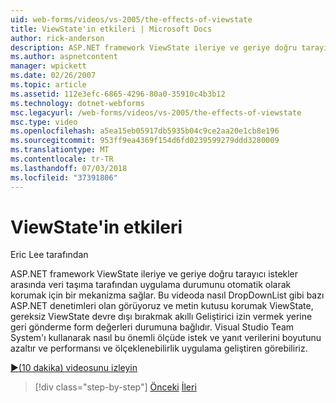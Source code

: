 ```yaml
---
uid: web-forms/videos/vs-2005/the-effects-of-viewstate
title: ViewState'in etkileri | Microsoft Docs
author: rick-anderson
description: ASP.NET framework ViewState ileriye ve geriye doğru tarayıcı gerekir arasında veri taşıma tarafından uygulama durumunu otomatik olarak korumak için bir mekanizma sağlar...
ms.author: aspnetcontent
manager: wpickett
ms.date: 02/26/2007
ms.topic: article
ms.assetid: 112e3efc-6865-4296-80a0-35910c4b3b12
ms.technology: dotnet-webforms
msc.legacyurl: /web-forms/videos/vs-2005/the-effects-of-viewstate
msc.type: video
ms.openlocfilehash: a5ea15eb05917db5935b04c9ce2aa20e1cb8e196
ms.sourcegitcommit: 953ff9ea4369f154d6fd0239599279ddd3280009
ms.translationtype: MT
ms.contentlocale: tr-TR
ms.lasthandoff: 07/03/2018
ms.locfileid: "37391806"
---
```

<a name="the-effects-of-viewstate"></a>ViewState'in etkileri
====================
Eric Lee tarafından

ASP.NET framework ViewState ileriye ve geriye doğru tarayıcı istekler arasında veri taşıma tarafından uygulama durumunu otomatik olarak korumak için bir mekanizma sağlar. Bu videoda nasıl DropDownList gibi bazı ASP.NET denetimleri olan görüyoruz ve metin kutusu korumak ViewState, gereksiz ViewState devre dışı bırakmak akıllı Geliştirici izin vermek yerine geri gönderme form değerleri durumuna bağlıdır. Visual Studio Team System'ı kullanarak nasıl bu önemli ölçüde istek ve yanıt verilerini boyutunu azaltır ve performansı ve ölçeklenebilirlik uygulama geliştiren görebiliriz.

[&#9654;(10 dakika) videosunu izleyin](https://channel9.msdn.com/Blogs/ASP-NET-Site-Videos/the-effects-of-viewstate)

> [!div class="step-by-step"]
> [Önceki](using-the-load-test-agent.md)
> [İleri](how-do-i-integrate-defect-tracking-with-testing.md)
